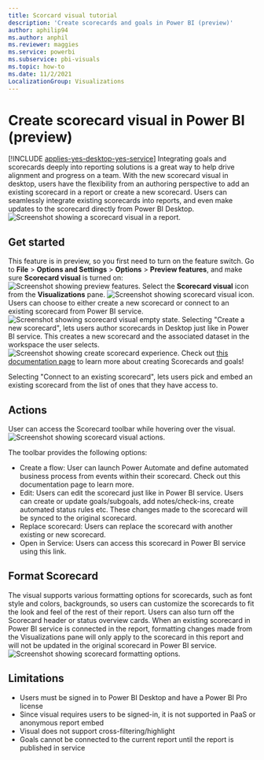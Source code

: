 ```yaml
---
title: Scorcard visual tutorial
description: 'Create scorecards and goals in Power BI (preview)'
author: aphilip94
ms.author: anphil
ms.reviewer: maggies
ms.service: powerbi
ms.subservice: pbi-visuals
ms.topic: how-to
ms.date: 11/2/2021
LocalizationGroup: Visualizations
---
```

# Create scorecard visual in Power BI (preview)
[!INCLUDE [applies-yes-desktop-yes-service](../includes/applies-yes-desktop-yes-service.md)]
Integrating goals and scorecards deeply into reporting solutions is a great way to help drive alignment and progress on a team. With the new scorecard visual in desktop, users have the flexibility from an authoring perspective to add an existing scorecard in a report or create a new scorecard. Users can seamlessly integrate existing scorecards into reports, and even make updates to the scorecard directly from Power BI Desktop. 
![Screenshot showing a scorecard visual in a report.](media/power-bi-visualization-scorecard-visual/scorecard-visual.png)

## Get started
This feature is in preview, so you first need to turn on the feature switch. Go to **File** > **Options and Settings** > **Options** > **Preview features**, and make sure **Scorecard visual** is turned on:
![Screenshot showing preview features.](media/power-bi-visualization-scorecard-visual/preview-feature.png)
Select the **Scorecard visual** icon from the **Visualizations** pane.
![Screenshot showing scorecard visual icon.](media/power-bi-visualization-scorecard-visual/scorecard-visual-icon.png)
Users can choose to either create a new scorecard or connect to an existing scorecard from Power BI service.
![Screenshot showing scorecard visual empty state.](media/power-bi-visualization-scorecard-visual/scorecard-visual-empty-state.png)
Selecting "Create a new scorecard", lets users author scorecards in Desktop just like in Power BI service. This creates a new scorecard and the associated dataset in the workspace the user selects.
![Screenshot showing create scorecard experience.](media/power-bi-visualization-scorecard-visual/create-scorecard.png)
Check out [this documentation page](https://docs.microsoft.com/en-us/power-bi/create-reports/service-goals-create) to learn more about creating Scorecards and goals!

Selecting "Connect to an existing scorecard", lets users pick and embed an existing  scorecard from the list of ones that they have access to.

## Actions 
User can access the Scorecard toolbar while hovering over the visual.
![Screenshot showing scorecard visual actions.](media/power-bi-visualization-scorecard-visual/actions.png)

The toolbar provides the following options:
 - Create a flow: User can launch Power Automate and define automated business process from events within their scorecard. Check out this documentation page to learn more.
 - Edit: Users can edit the scorecard just like in Power BI service. Users can create or update goals/subgoals, add notes/check-ins, create automated status rules etc. These changes made to the scorecard will be synced to the original scorecard. 
 - Replace scorecard: Users can replace the scorecard with another existing or new scorecard.
 - Open in Service:  Users can access this scorecard in Power BI service using this link.

## Format Scorecard
 The visual supports various formatting options for scorecards, such as font style and colors, backgrounds, so users can customize the scorecards to fit the look and feel of the rest of their report. Users can also turn off the Scorecard header or status overview cards. When an existing scorecard in Power BI service is connected in the report, formatting changes made from the Visualizations pane will only apply to the scorecard in this report and will not be updated in the original scorecard in Power BI service.
 ![Screenshot showing scorecard formatting options.](media/power-bi-visualization-scorecard-visual/format-scorecard.png)
 
## Limitations
- Users must be signed in to Power BI Desktop and have a Power BI Pro license
- Since visual requires users to be signed-in, it is not supported in PaaS or anonymous report embed
- Visual does not support cross-filtering/highlight
- Goals cannot be connected to the current report until the report is published in service

